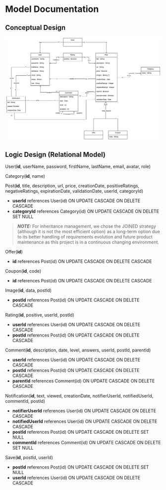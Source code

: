 # Model Documentation

## Conceptual Design

![UML Design](img/poster-uml.png)

## Logic Design (Relational Model)

User(**id**, userName, password, firstName, lastName, email, avatar, role)

Category(**id**, name)

Post(**id**, title, description, url, price, creationDate, positiveRatings, negativeRatings, expirationDate, validationDate, userId, categoryId)
+ **userId** references User(id) ON UPDATE CASCADE ON DELETE CASCADE 
+ **categoryId** references Category(id) ON UPDATE CASCADE ON DELETE SET 
NULL

> **_NOTE:_**  For inheritance management, we chose the JOINED strategy (although it is not the most efficient option) as a long-term option due to its better handling of requirements evolution and future product maintenance as this project is in a continuous changing environment.

Offer(**id**)
+ **id** references Post(id) ON UPDATE CASCADE ON DELETE CASCADE

Coupon(**id**, code)
+ **id** references Post(id) ON UPDATE CASCADE ON DELETE CASCADE

Image(**id**, data, postId)
+ **postId** references Post(id) ON UPDATE CASCADE ON DELETE CASCADE

Rating(**id**, positive, userId, postId)
+ **userId** references User(id) ON UPDATE CASCADE ON DELETE CASCADE 
+ **postId** references Post(id) ON UPDATE CASCADE ON DELETE CASCADE

Comment(**id**, description, date, level, answers, userId, postId, parentId)
+ **userId** references User(id) ON UPDATE CASCADE ON DELETE CASCADE
+ **postId** references Post(id) ON UPDATE CASCADE ON DELETE CASCADE
+ **parentId** references Comment(id) ON UPDATE CASCADE ON DELETE CASCADE

Notification(**id**, text, viewed, creationDate, notifierUserId, notifiedUserId, commentId, postId)
+ **notifierUserId** references User(id) ON UPDATE CASCADE ON DELETE CASCADE
+ **notifiedUserId** references User(id) ON UPDATE CASCADE ON DELETE CASCADE
+ **postId** references Post(id) ON UPDATE CASCADE ON DELETE SET NULL
+ **commentId** references Comment(id) ON UPDATE CASCADE ON DELETE SET NULL

Save(**id**, postId, userId)
+ **postId** references Post(id) ON UPDATE CASCADE ON DELETE SET NULL
+ **userId** references User(id) ON UPDATE CASCADE ON DELETE CASCADE
